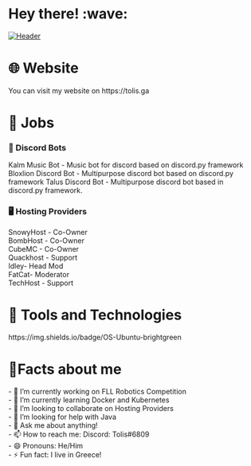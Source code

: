 <h1>Hey there! :wave:</h1>

[![Header](https://i.imgur.com/pumUBiZ.png "Header")](https://tolis.ga/)

<h1>🌐 Website</h1>
You can visit my website on https://tolis.ga

<h1>📃 Jobs</h1>
<h3>🤖 Discord Bots</h3>
Kalm Music Bot - Music bot for discord based on discord.py framework
Bloxlion Discord Bot - Multipurpose discord bot based on discord.py framework
Talus Discord Bot - Multipurpose discord bot based in discord.py framework.

<h3>🖥 Hosting Providers</h3>
SnowyHost - Co-Owner
<br>
BombHost - Co-Owner
<br>
CubeMC - Co-Owner
<br>
Quackhost - Support
<br>
Idley- Head Mod
<br>
FatCat- Moderator
<br>
TechHost - Support

<h1>🔨 Tools and Technologies</h1>
https://img.shields.io/badge/OS-Ubuntu-brightgreen

<h1>🎇Facts about me</h1>
- 🔭 I’m currently working on FLL Robotics Competition
<br>
- 🌱 I’m currently learning Docker and Kubernetes
<br>
- 👯 I’m looking to collaborate on Hosting Providers
<br>
- 🤔 I’m looking for help with Java
<br>
- 💬 Ask me about anything!
<br>
- 📫 How to reach me: Discord: Tolis#6809
<br>
- 😄 Pronouns: He/Him
<br>
- ⚡ Fun fact: I live in Greece!

